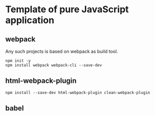 # Template of pure JavaScript application

## webpack

Any such projects is based on webpack as build tool.

```
npm init -y
npm install webpack webpack-cli --save-dev
```

## html-webpack-plugin

```
npm install --save-dev html-webpack-plugin clean-webpack-plugin
```



## babel
